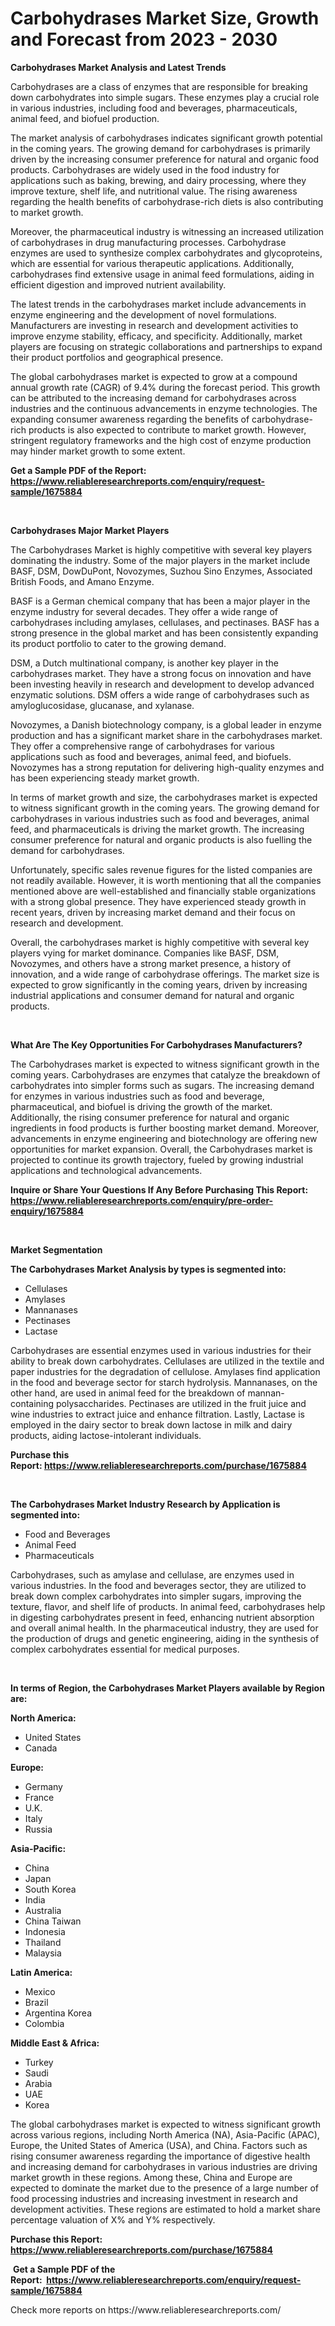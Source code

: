 <p><h1>Carbohydrases Market Size, Growth and Forecast from 2023 - 2030</h1></p><p><strong>Carbohydrases Market Analysis and Latest Trends</strong></p>
<p><p>Carbohydrases are a class of enzymes that are responsible for breaking down carbohydrates into simple sugars. These enzymes play a crucial role in various industries, including food and beverages, pharmaceuticals, animal feed, and biofuel production.</p><p>The market analysis of carbohydrases indicates significant growth potential in the coming years. The growing demand for carbohydrases is primarily driven by the increasing consumer preference for natural and organic food products. Carbohydrases are widely used in the food industry for applications such as baking, brewing, and dairy processing, where they improve texture, shelf life, and nutritional value. The rising awareness regarding the health benefits of carbohydrase-rich diets is also contributing to market growth.</p><p>Moreover, the pharmaceutical industry is witnessing an increased utilization of carbohydrases in drug manufacturing processes. Carbohydrase enzymes are used to synthesize complex carbohydrates and glycoproteins, which are essential for various therapeutic applications. Additionally, carbohydrases find extensive usage in animal feed formulations, aiding in efficient digestion and improved nutrient availability.</p><p>The latest trends in the carbohydrases market include advancements in enzyme engineering and the development of novel formulations. Manufacturers are investing in research and development activities to improve enzyme stability, efficacy, and specificity. Additionally, market players are focusing on strategic collaborations and partnerships to expand their product portfolios and geographical presence.</p><p>The global carbohydrases market is expected to grow at a compound annual growth rate (CAGR) of 9.4% during the forecast period. This growth can be attributed to the increasing demand for carbohydrases across industries and the continuous advancements in enzyme technologies. The expanding consumer awareness regarding the benefits of carbohydrase-rich products is also expected to contribute to market growth. However, stringent regulatory frameworks and the high cost of enzyme production may hinder market growth to some extent.</p></p>
<p><strong>Get a Sample PDF of the Report:&nbsp; <a href="https://www.reliableresearchreports.com/enquiry/request-sample/1675884">https://www.reliableresearchreports.com/enquiry/request-sample/1675884</a></strong></p>
<p>&nbsp;</p>
<p><strong>Carbohydrases Major Market Players</strong></p>
<p><p>The Carbohydrases Market is highly competitive with several key players dominating the industry. Some of the major players in the market include BASF, DSM, DowDuPont, Novozymes, Suzhou Sino Enzymes, Associated British Foods, and Amano Enzyme.</p><p>BASF is a German chemical company that has been a major player in the enzyme industry for several decades. They offer a wide range of carbohydrases including amylases, cellulases, and pectinases. BASF has a strong presence in the global market and has been consistently expanding its product portfolio to cater to the growing demand.</p><p>DSM, a Dutch multinational company, is another key player in the carbohydrases market. They have a strong focus on innovation and have been investing heavily in research and development to develop advanced enzymatic solutions. DSM offers a wide range of carbohydrases such as amyloglucosidase, glucanase, and xylanase.</p><p>Novozymes, a Danish biotechnology company, is a global leader in enzyme production and has a significant market share in the carbohydrases market. They offer a comprehensive range of carbohydrases for various applications such as food and beverages, animal feed, and biofuels. Novozymes has a strong reputation for delivering high-quality enzymes and has been experiencing steady market growth.</p><p>In terms of market growth and size, the carbohydrases market is expected to witness significant growth in the coming years. The growing demand for carbohydrases in various industries such as food and beverages, animal feed, and pharmaceuticals is driving the market growth. The increasing consumer preference for natural and organic products is also fuelling the demand for carbohydrases.</p><p>Unfortunately, specific sales revenue figures for the listed companies are not readily available. However, it is worth mentioning that all the companies mentioned above are well-established and financially stable organizations with a strong global presence. They have experienced steady growth in recent years, driven by increasing market demand and their focus on research and development.</p><p>Overall, the carbohydrases market is highly competitive with several key players vying for market dominance. Companies like BASF, DSM, Novozymes, and others have a strong market presence, a history of innovation, and a wide range of carbohydrase offerings. The market size is expected to grow significantly in the coming years, driven by increasing industrial applications and consumer demand for natural and organic products.</p></p>
<p>&nbsp;</p>
<p><strong>What Are The Key Opportunities For Carbohydrases Manufacturers?</strong></p>
<p><p>The Carbohydrases market is expected to witness significant growth in the coming years. Carbohydrases are enzymes that catalyze the breakdown of carbohydrates into simpler forms such as sugars. The increasing demand for enzymes in various industries such as food and beverage, pharmaceutical, and biofuel is driving the growth of the market. Additionally, the rising consumer preference for natural and organic ingredients in food products is further boosting market demand. Moreover, advancements in enzyme engineering and biotechnology are offering new opportunities for market expansion. Overall, the Carbohydrases market is projected to continue its growth trajectory, fueled by growing industrial applications and technological advancements.</p></p>
<p><strong>Inquire or Share Your Questions If Any Before Purchasing This Report: <a href="https://www.reliableresearchreports.com/enquiry/pre-order-enquiry/1675884">https://www.reliableresearchreports.com/enquiry/pre-order-enquiry/1675884</a></strong></p>
<p>&nbsp;</p>
<p><strong>Market Segmentation</strong></p>
<p><strong>The Carbohydrases Market Analysis by types is segmented into:</strong></p>
<p><ul><li>Cellulases</li><li>Amylases</li><li>Mannanases</li><li>Pectinases</li><li>Lactase</li></ul></p>
<p><p>Carbohydrases are essential enzymes used in various industries for their ability to break down carbohydrates. Cellulases are utilized in the textile and paper industries for the degradation of cellulose. Amylases find application in the food and beverage sector for starch hydrolysis. Mannanases, on the other hand, are used in animal feed for the breakdown of mannan-containing polysaccharides. Pectinases are utilized in the fruit juice and wine industries to extract juice and enhance filtration. Lastly, Lactase is employed in the dairy sector to break down lactose in milk and dairy products, aiding lactose-intolerant individuals.</p></p>
<p><strong>Purchase this Report:&nbsp;<a href="https://www.reliableresearchreports.com/purchase/1675884">https://www.reliableresearchreports.com/purchase/1675884</a></strong></p>
<p>&nbsp;</p>
<p><strong>The Carbohydrases Market Industry Research by Application is segmented into:</strong></p>
<p><ul><li>Food and Beverages</li><li>Animal Feed</li><li>Pharmaceuticals</li></ul></p>
<p><p>Carbohydrases, such as amylase and cellulase, are enzymes used in various industries. In the food and beverages sector, they are utilized to break down complex carbohydrates into simpler sugars, improving the texture, flavor, and shelf life of products. In animal feed, carbohydrases help in digesting carbohydrates present in feed, enhancing nutrient absorption and overall animal health. In the pharmaceutical industry, they are used for the production of drugs and genetic engineering, aiding in the synthesis of complex carbohydrates essential for medical purposes.</p></p>
<p>&nbsp;</p>
<p><strong>In terms of Region, the Carbohydrases Market Players available by Region are:</strong></p>
<p>
    <p> <strong> North America: </strong>
        <ul>
            <li>United States</li>
            <li>Canada</li>
        </ul>
        </p> 
    <p> <strong> Europe: </strong>
        <ul>
            <li>Germany</li>
            <li>France</li>
            <li>U.K.</li>
            <li>Italy</li>
            <li>Russia</li>
        </ul>
        </p> 
    <p> <strong> Asia-Pacific: </strong>
        <ul>
            <li>China</li>
            <li>Japan</li>
            <li>South Korea</li>
            <li>India</li>
            <li>Australia</li>
            <li>China Taiwan</li>
            <li>Indonesia</li>
            <li>Thailand</li>
            <li>Malaysia</li>
        </ul>
        </p> 
    <p> <strong> Latin America: </strong>
        <ul>
            <li>Mexico</li>
            <li>Brazil</li>
            <li>Argentina Korea</li>
            <li>Colombia</li>
        </ul>
        </p> 
    <p> <strong> Middle East & Africa: </strong>
        <ul>
            <li>Turkey</li>
            <li>Saudi</li>
            <li>Arabia</li>
            <li>UAE</li>
            <li>Korea</li>
        </ul>
    </p>
    </p>
<p><p>The global carbohydrases market is expected to witness significant growth across various regions, including North America (NA), Asia-Pacific (APAC), Europe, the United States of America (USA), and China. Factors such as rising consumer awareness regarding the importance of digestive health and increasing demand for carbohydrases in various industries are driving market growth in these regions. Among these, China and Europe are expected to dominate the market due to the presence of a large number of food processing industries and increasing investment in research and development activities. These regions are estimated to hold a market share percentage valuation of X% and Y% respectively.</p></p>
<p><strong>Purchase this Report: <a href="https://www.reliableresearchreports.com/purchase/1675884">https://www.reliableresearchreports.com/purchase/1675884</a></strong></p>
<p>&nbsp;<strong>Get a Sample PDF of the Report:&nbsp;&nbsp;<a href="https://www.reliableresearchreports.com/enquiry/request-sample/1675884">https://www.reliableresearchreports.com/enquiry/request-sample/1675884</a></strong></p>
<p><strong></strong></p>
<p>Check more reports on https://www.reliableresearchreports.com/</p>